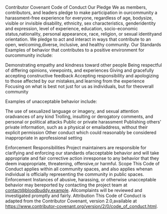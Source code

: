 Contributor Covenant Code of Conduct
Our Pledge
We as members, contributors, and leaders pledge to make participation in ourcommunity a harassment-free experience for everyone, regardless of age, bodysize, visible or invisible disability, ethnicity, sex characteristics, genderidentity and expression, level of experience, education, socio-economic status,nationality, personal appearance, race, religion, or sexual identityand orientation.
We pledge to act and interact in ways that contribute to an open, welcoming,diverse, inclusive, and healthy community.
Our Standards
Examples of behavior that contributes to a positive environment for ourcommunity include:

Demonstrating empathy and kindness toward other people
Being respectful of differing opinions, viewpoints, and experiences
Giving and gracefully accepting constructive feedback
Accepting responsibility and apologizing to those affected by our mistakes,and learning from the experience
Focusing on what is best not just for us as individuals, but for theoverall community

Examples of unacceptable behavior include:

The use of sexualized language or imagery, and sexual attention oradvances of any kind
Trolling, insulting or derogatory comments, and personal or political attacks
Public or private harassment
Publishing others' private information, such as a physical or emailaddress, without their explicit permission
Other conduct which could reasonably be considered inappropriate in aprofessional setting

Enforcement Responsibilities
Project maintainers are responsible for clarifying and enforcing our standards ofacceptable behavior and will take appropriate and fair corrective action inresponse to any behavior that they deem inappropriate, threatening, offensive,or harmful.
Scope
This Code of Conduct applies within all community spaces, and also applies whenan individual is officially representing the community in public spaces.
Enforcement
Instances of abusive, harassing, or otherwise unacceptable behavior may bereported by contacting the project team at contact@bloodbuddy.example. Allcomplaints will be reviewed and investigated promptly and fairly.
Attribution
This Code of Conduct is adapted from the Contributor Covenant, version 2.0,available at https://www.contributor-covenant.org/version/2/0/code_of_conduct.html.
